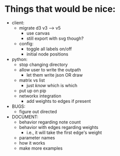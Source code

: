 # Things that would be nice:
- client:
    - migrate d3 v3 --> v5
        - use canvas
        - still export with svg though?
    - config:
        - toggle all labels on/off
        - initial node positions
- python:
    - stop changing directory
    - allow user to write the outpath
        - let them write json OR draw
    - matrix vs list
        - just _know_ which is which
    - put up on pip
    - networkx integration
        - add weights to edges if present
- BUGS:
    - figure out directed
- DOCUMENT:
    - behavior regarding note count
    - behavior with edges regarding weights
        - i.e., it will take the first edge's weight
    - parameter names
    - how it works
    - make more examples
